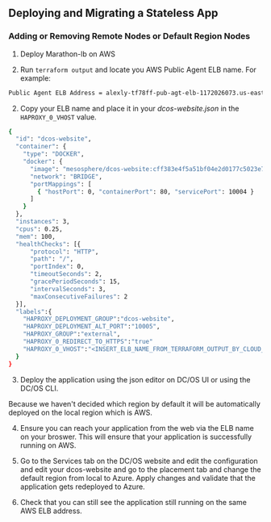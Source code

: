 ## Deploying and Migrating a Stateless App

### Adding or Removing Remote Nodes or Default Region Nodes

1. Deploy Marathon-lb on AWS

1. Run `terraform output` and locate you AWS Public Agent ELB name. For example:

```bash
Public Agent ELB Address = alexly-tf78ff-pub-agt-elb-1172026073.us-east-1.elb.amazonaws.com
```

2. Copy your ELB name and place it in your _dcos-website.json_ in the `HAPROXY_0_VHOST` value. 



```bash 
{
  "id": "dcos-website",
  "container": {
    "type": "DOCKER",
    "docker": {
      "image": "mesosphere/dcos-website:cff383e4f5a51bf04e2d0177c5023e7cebcab3cc",
      "network": "BRIDGE",
      "portMappings": [
        { "hostPort": 0, "containerPort": 80, "servicePort": 10004 }
      ]
    }
  },
  "instances": 3,
  "cpus": 0.25,
  "mem": 100,
  "healthChecks": [{
      "protocol": "HTTP",
      "path": "/",
      "portIndex": 0,
      "timeoutSeconds": 2,
      "gracePeriodSeconds": 15,
      "intervalSeconds": 3,
      "maxConsecutiveFailures": 2
  }],
  "labels":{
    "HAPROXY_DEPLOYMENT_GROUP":"dcos-website",
    "HAPROXY_DEPLOYMENT_ALT_PORT":"10005",
    "HAPROXY_GROUP":"external",
    "HAPROXY_0_REDIRECT_TO_HTTPS":"true"
    "HAPROXY_0_VHOST":"<INSERT_ELB_NAME_FROM_TERRAFORM_OUTPUT_BY_CLOUD_PROVIDER>"
  }
}
```

3. Deploy the application using the json editor on DC/OS UI or using the DC/OS CLI. 
 
Because we haven't decided which region by default it will be automatically deployed on the local region which is AWS. 

4. Ensure you can reach your application from the web via the ELB name on your broswer. This will ensure that your application is successfully running on AWS.

5. Go to the Services tab on the DC/OS website and edit the configuration and edit your dcos-website and go to the placement tab and change the default region from local to Azure. Apply changes and validate that the application gets redeployed to Azure.

6. Check that you can still see the application still running on the same AWS ELB address.

